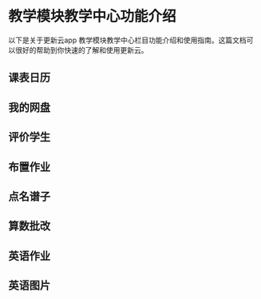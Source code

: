#  教学模块教学中心功能介绍
以下是关于更新云app 教学模块教学中心栏目功能介绍和使用指南。这篇文档可以很好的帮助到你快速的了解和使用更新云。

## 课表日历

## 我的网盘

## 评价学生

## 布置作业

## 点名谱子

## 算数批改

## 英语作业

## 英语图片